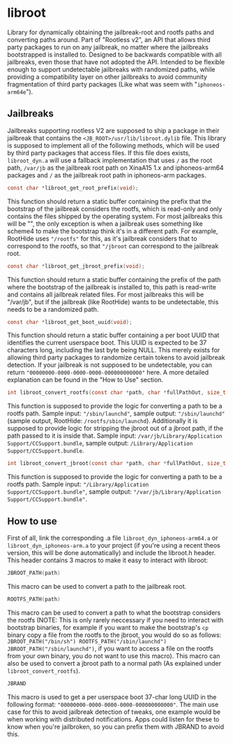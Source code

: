 # libroot

Library for dynamically obtaining the jailbreak-root and rootfs paths and converting paths around.
Part of "Rootless v2", an API that allows third party packages to run on any jailbreak, no matter where the jailbreaks bootstrapped is installed to.
Designed to be backwards compatible with all jailbreaks, even those that have not adopted the API.
Intended to be flexible enough to support undetectable jailbreaks with randomized paths, while providing a compatibility layer on other jailbreaks to avoid community fragmentation of third party packages (Like what was seem with "`iphoneos-arm64e`").

## Jailbreaks

Jailbreaks supporting rootless V2 are supposed to ship a package in their jailbreak that contains the `<JB_ROOT>/usr/lib/libroot.dylib` file.
This library is supposed to implement all of the following methods, which will be used by third party packages that access files.
If this file does exists, `libroot_dyn.a` will use a fallback implementation that uses `/` as the root path, `/var/jb` as the jailbreak root path on XinaA15 1.x and iphoneos-arm64 packages and `/` as the jailbreak root path in iphoneos-arm packages.

```c
const char *libroot_get_root_prefix(void);
```
This function should return a static buffer containing the prefix that the bootstrap of the jailbreak considers the rootfs, which is read-only and only contains the files shipped by the operating system. For most jailbreaks this will be "", the only exception is when a jailbreak uses something like scheme4 to make the bootstrap think it's in a different path. For example, RootHide uses `"/rootfs"` for this, as it's jailbreak considers that to correspond to the rootfs, so that `"/jbroot` can correspond to the jailbreak root.

```c
const char *libroot_get_jbroot_prefix(void);
```
This function should return a static buffer containing the prefix of the path where the bootstrap of the jailbreak is installed to, this path is read-write and contains all jailbreak related files. For most jailbreaks this will be "/var/jb", but if the jailbreak (like RootHide) wants to be undetectable, this needs to be a randomized path.

```c
const char *libroot_get_boot_uuid(void);
```
This function should return a static buffer containing a per boot UUID that identifies the current userspace boot. This UUID is expected to be 37 characters long, including the last byte being NULL. This merely exists for allowing third party packages to randomize certain tokens to avoid jailbreak detection. If your jailbreak is not supposed to be undetectable, you can return `"00000000-0000-0000-0000-000000000000"` here. A more detailed explanation can be found in the "How to Use" section.

```c
int libroot_convert_rootfs(const char *path, char *fullPathOut, size_t fullPathSize);
```
This function is supposed to provide the logic for converting a path to be a rootfs path. Sample input: `"/sbin/launchd"`, sample output: `"/sbin/launchd"` (sample output, RootHide: `/rootfs/sbin/launchd`).
Additionally it is supposed to provide logic for stripping the jbroot out of a jbroot path, if the path passed to it is inside that. Sample input: `/var/jb/Library/Application Support/CCSupport.bundle`, sample output: `/Library/Application Support/CCSupport.bundle`.

```c
int libroot_convert_jbroot(const char *path, char *fullPathOut, size_t fullPathSize);
```
This function is supposed to provide the logic for converting a path to be a rootfs path. Sample input: `"/Library/Application Support/CCSupport.bundle"`, sample output: `"/var/jb/Library/Application Support/CCSupport.bundle"`.

## How to use

First of all, link the corresponding .a file `libroot_dyn_iphoneos-arm64.a` or `libroot_dyn_iphoneos-arm.a` to your project (if you're using a recent theos version, this will be done automatically) and include the libroot.h header.
This header contains 3 macros to make it easy to interact with libroot:

```c
JBROOT_PATH(path)
```
This macro can be used to convert a path to the jailbreak root.

```c
ROOTFS_PATH(path)
```
This macro can be used to convert a path to what the bootstrap considers the rootfs (NOTE: This is only rarely neccessary if you need to interact with bootstrap binaries, for example if you want to make the bootstrap's `cp` binary copy a file from the rootfs to the jbroot, you would do so as follows: `JBROOT_PATH("/bin/sh") ROOTFS_PATH("/sbin/launchd") JBROOT_PATH("/sbin/launchd")`, if you want to access a file on the rootfs from your own binary, you do not want to use this macro). This macro can also be used to convert a jbroot path to a normal path (As explained under `libroot_convert_rootfs`).

```c
JBRAND
```
This macro is used to get a per userspace boot 37-char long UUID in the following format: `"00000000-0000-0000-0000-000000000000"`.
The main use case for this to avoid jailbreak detection of tweaks, one example would be when working with distributed notifications. Apps could listen for these to know when you're jailbroken, so you can prefix them with JBRAND to avoid this.